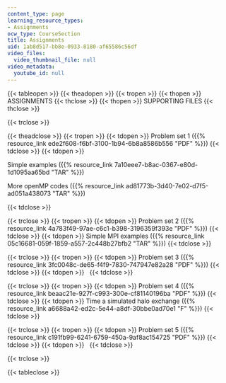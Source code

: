 ```yaml
---
content_type: page
learning_resource_types:
- Assignments
ocw_type: CourseSection
title: Assignments
uid: 1ab8d517-bb8e-0933-8180-af65586c56df
video_files:
  video_thumbnail_file: null
video_metadata:
  youtube_id: null
---
```


{{< tableopen >}}
{{< theadopen >}}
{{< tropen >}}
{{< thopen >}}
ASSIGNMENTS
{{< thclose >}}
{{< thopen >}}
SUPPORTING FILES
{{< thclose >}}

{{< trclose >}}

{{< theadclose >}}
{{< tropen >}}
{{< tdopen >}}
Problem set 1 ({{% resource_link ede2f608-f6bf-3100-1b94-6b8a8586b556 "PDF" %}})
{{< tdclose >}}
{{< tdopen >}}


Simple examples ({{% resource_link 7a10eee7-b8ac-0367-e80d-1d1095aa65bd "TAR" %}})

More openMP codes ({{% resource_link ad81773b-3d40-7e02-d7f5-ad051a438073 "TAR" %}})


{{< tdclose >}}

{{< trclose >}}
{{< tropen >}}
{{< tdopen >}}
Problem set 2 ({{% resource_link 4a783f49-97ae-c6c1-b398-3196359f393e "PDF" %}})
{{< tdclose >}}
{{< tdopen >}}
Simple MPI examples ({{% resource_link 05c16681-059f-1859-a557-2c448b27bfb2 "TAR" %}})
{{< tdclose >}}

{{< trclose >}}
{{< tropen >}}
{{< tdopen >}}
Problem set 3 ({{% resource_link 3fc0048c-de65-f4f9-7830-747947e82a28 "PDF" %}})
{{< tdclose >}}
{{< tdopen >}}
 
{{< tdclose >}}

{{< trclose >}}
{{< tropen >}}
{{< tdopen >}}
Problem set 4 ({{% resource_link beaac21e-927f-c993-300e-cf81140196ba "PDF" %}})
{{< tdclose >}}
{{< tdopen >}}
Time a simulated halo exchange ({{% resource_link a6688a42-ed2c-5e44-a8df-30bbe0ad70e1 "F" %}})
{{< tdclose >}}

{{< trclose >}}
{{< tropen >}}
{{< tdopen >}}
Problem set 5 ({{% resource_link c191fb99-6241-6759-450a-9af8ac154725 "PDF" %}})
{{< tdclose >}}
{{< tdopen >}}
 
{{< tdclose >}}

{{< trclose >}}

{{< tableclose >}}